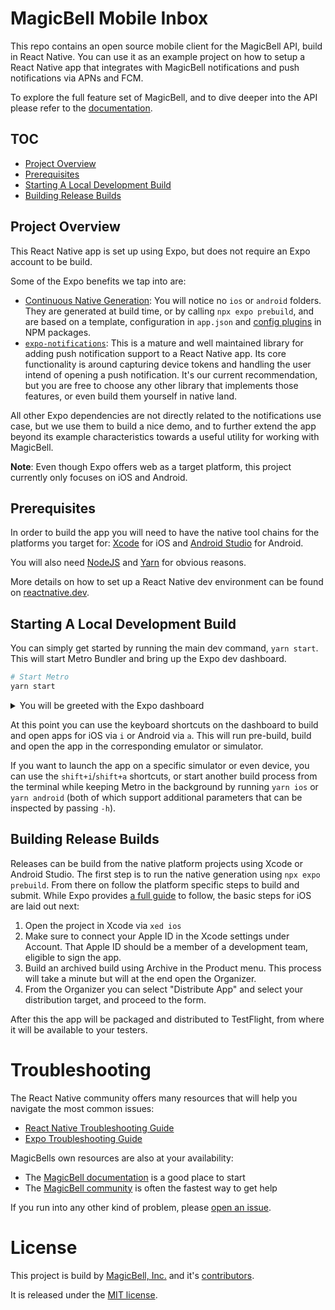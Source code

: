 # MagicBell Mobile Inbox

This repo contains an open source mobile client for the MagicBell API, build in React Native. You can use it as an example project on how to setup a React Native app that integrates with MagicBell notifications and push notifications via APNs and FCM.

To explore the full feature set of MagicBell, and to dive deeper into the API please refer to the [documentation](https://www.magicbell.com/docs).

<!-- omit in toc -->
## TOC

- [Project Overview](#project-overview)
- [Prerequisites](#prerequisites)
- [Starting A Local Development Build](#starting-a-local-development-build)
- [Building Release Builds](#building-release-builds)

## Project Overview

This React Native app is set up using Expo, but does not require an Expo account to be build.

Some of the Expo benefits we tap into are:
- [Continuous Native Generation](https://docs.expo.dev/workflow/continuous-native-generation/): You will notice no `ios` or `android` folders. They are generated at build time, or by calling `npx expo prebuild`, and are based on a template, configuration in `app.json` and [config plugins](https://docs.expo.dev/config-plugins/introduction/) in NPM packages.
- [`expo-notifications`](https://docs.expo.dev/versions/latest/sdk/notifications/): This is a mature and well maintained library for adding push notification support to a React Native app. Its core functionality is around capturing device tokens and handling the user intend of opening a push notification. It's our current recommendation, but you are free to choose any other library that implements those features, or even build them yourself in native land.

All other Expo dependencies are not directly related to the notifications use case, but we use them to build a nice demo, and to further extend the app beyond its example characteristics towards a useful utility for working with MagicBell.

**Note**: Even though Expo offers web as a target platform, this project currently only focuses on iOS and Android.

## Prerequisites

In order to build the app you will need to have the native tool chains for the platforms you target for: [Xcode](https://developer.apple.com/xcode/) for iOS and [Android Studio](https://developer.android.com/studio) for Android.

You will also need [NodeJS](https://nodejs.org) and [Yarn](https://yarnpkg.com) for obvious reasons.

More details on how to set up a React Native dev environment can be found on [reactnative.dev](https://reactnative.dev/docs/environment-setup).

## Starting A Local Development Build

You can simply get started by running the main dev command, `yarn start`. This will start Metro Bundler and bring up the Expo dev dashboard.

```bash
# Start Metro
yarn start
```
<details>

<summary>You will be greeted with the Expo dashboard</summary>

<pre>
yarn run v1.22.22
$ expo start -d
Starting project at /mobile-inbox
Starting Metro Bundler
▄▄▄▄▄▄▄▄▄▄▄▄▄▄▄▄▄▄▄▄▄▄▄▄▄▄▄▄▄▄▄▄▄▄▄▄▄▄▄
█ ▄▄▄▄▄ █▄▀▀▄▄██▄  █▀▄█▄██ ▀█▀█ ▄▄▄▄▄ █
█ █   █ ███▄█ ██▄ ▀ ▄█ ▄▀█ █▀▀█ █   █ █
█ █▄▄▄█ ██▄▀▄▀█▄  ▀▀▄▄▄▄▀ ▄ █ █ █▄▄▄█ █
█▄▄▄▄▄▄▄█ █ ▀▄▀▄▀ █ █▄█▄█▄▀▄█ █▄▄▄▄▄▄▄█
█▄▄▀▄▄▀▄██ ▄▄▀ ██   ▀▀██ ▄█ ▀▄▀▄█▀███▄█
█ █ ▀▄▄▄ █▀█ ▀ █▄ ▀▀▀▄▄ ▄ █▀▄▄ █ █▀▀█▄█
█  ▀  █▄▄▄ ▄▄▄ ▀ ██▄▄▀█▀ ██▀  ▄▄█▀▄██▄█
█▄█▄ ▀▀▄███▄ ▄▄█▄ █▄▄ ▄ ███  ▄ █▀▀▀▀  █
█▀ █▀▄ ▄▄▀  ▀▀▀ ▀ ▀▄ ██▀▄█▄▀ ▄ ▄▀█▄  ▄█
█  █▀▄ ▄▀▀  ▄▀█▀▄▄██ ▀▄▀ █ ▀▄▀▀█▀▄ █▀ █
█▀▄▄ ▀█▄▀▄ ▀█▄▄  ▀ ▄  █▄ ▀▀▀ ▄▄▄   ▀▄██
█▀█▀▀█▀▄ █▀▄█▄█ ▄▀  ▀ ██▄██▀▄██ ▀█▀▀█ █
█ ▀▀█▄▄▄█▄ ██▀▄▄▀█▀  ▄▄█▀ ▀▀  ▀▄█▀ ▀███
█ ▄ ▀ ▀▄▄█▄▀█▀▀ ▄▀▄▀ ▀▄▄█▄██▄██▀▀▀  █ █
█▄█▄███▄▄▀▀█ ▄██▄█▀▄▀██▀▄█ ██ ▄▄▄  ▄▄██
█ ▄▄▄▄▄ ██▄█▀▄ ▄ ██  █▄▀ ▄ ▀█ █▄█ ▄▄█ █
█ █   █ █ ▄ ▄▀ █ ▀▄▄ ▀█▄ ▄▀  ▄  ▄▄ █  █
█ █▄▄▄█ █▀▀▀ ▀ █▄▄▀ ▀ █▀ ██ █▄▀▀▄ ▀▀▀ █
█▄▄▄▄▄▄▄█▄██▄▄▄█▄▄█▄▄▄▄█▄▄███▄▄▄▄▄███▄█

› Metro waiting on x-magicbell-review://expo-development-client/?url=http%3A%2F%2F192.168.178.22%3A8081
› Scan the QR code above to open the project in a development build. Learn more

› Web is waiting on http://localhost:8081

› Using development build
› Press s │ switch to Expo Go

› Press a │ open Android
› Press i │ open iOS simulator
› Press w │ open web

› Press j │ open debugger
› Press r │ reload app
› Press m │ toggle menu
› shift+m │ more tools
› Press o │ open project code in your editor

› Press ? │ show all commands

Logs for your project will appear below. Press Ctrl+C to exit.

</pre>

</details>

At this point you can use the keyboard shortcuts on the dashboard to build and open apps for iOS via `i` or Android via `a`. This will run pre-build, build and open the app in the corresponding emulator or simulator.

If you want to launch the app on a specific simulator or even device, you can use the `shift+i`/`shift+a` shortcuts, or start another build process from the terminal while keeping Metro in the background by running `yarn ios` or `yarn android` (both of which support additional parameters that can be inspected by passing `-h`).


## Building Release Builds

Releases can be build from the native platform projects using Xcode or Android Studio. The first step is to run the native generation using `npx expo prebuild`. From there on follow the platform specific steps to build and submit. While Expo provides [a full guide](https://docs.expo.dev/guides/local-app-production/) to follow, the basic steps for iOS are laid out next:

1. Open the project in Xcode via `xed ios`
2. Make sure to connect your Apple ID in the Xcode settings under Account. That Apple ID should be a member of a development team, eligible to sign the app.
3. Build an archived build using Archive in the Product menu. This process will take a minute but will at the end open the Organizer.
4. From the Organizer you can select "Distribute App" and select your distribution target, and proceed to the form.

After this the app will be packaged and distributed to TestFlight, from where it will be available to your testers.

# Troubleshooting

The React Native community offers many resources that will help you navigate the most common issues:

- [React Native Troubleshooting Guide](https://reactnative.dev/docs/troubleshooting)
- [Expo Troubleshooting Guide](https://docs.expo.dev/router/reference/troubleshooting/)

MagicBells own resources are also at your availability:
- The [MagicBell documentation](https://magicbell.com/docs) is a good place to start
- The [MagicBell community](https://magicbell.com/discussions) is often the fastest way to get help

If you run into any other kind of problem, please [open an issue](./issues/new).

# License

This project is build by [MagicBell, Inc.](https://www.magicbell.com) and it's [contributors](./graphs/contributors).

It is released under the [MIT license](./LICENSE).